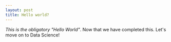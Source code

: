 ```yaml
---
layout: post
title: Hello world?
---
```


*This is the obligatory "Hello World"*. Now that we have completed this. Let's move on to Data Science!
